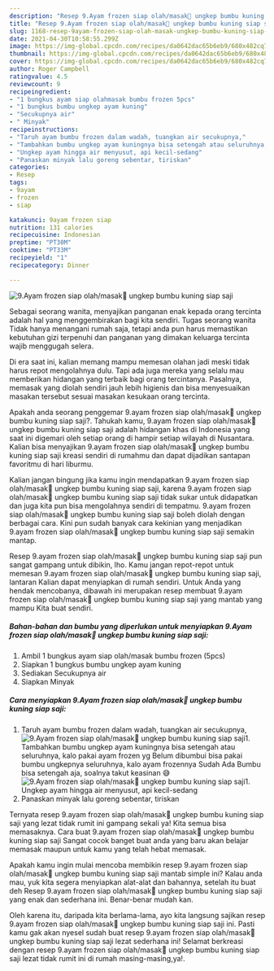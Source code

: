 ```yaml
---
description: "Resep 9.Ayam frozen siap olah/masak🍗 ungkep bumbu kuning siap saji yang lezat Untuk Jualan"
title: "Resep 9.Ayam frozen siap olah/masak🍗 ungkep bumbu kuning siap saji yang lezat Untuk Jualan"
slug: 1168-resep-9ayam-frozen-siap-olah-masak-ungkep-bumbu-kuning-siap-saji-yang-lezat-untuk-jualan
date: 2021-04-30T10:58:55.299Z
image: https://img-global.cpcdn.com/recipes/da0642dac65b6eb9/680x482cq70/9ayam-frozen-siap-olahmasak🍗-ungkep-bumbu-kuning-siap-saji-foto-resep-utama.jpg
thumbnail: https://img-global.cpcdn.com/recipes/da0642dac65b6eb9/680x482cq70/9ayam-frozen-siap-olahmasak🍗-ungkep-bumbu-kuning-siap-saji-foto-resep-utama.jpg
cover: https://img-global.cpcdn.com/recipes/da0642dac65b6eb9/680x482cq70/9ayam-frozen-siap-olahmasak🍗-ungkep-bumbu-kuning-siap-saji-foto-resep-utama.jpg
author: Roger Campbell
ratingvalue: 4.5
reviewcount: 9
recipeingredient:
- "1 bungkus ayam siap olahmasak bumbu frozen 5pcs"
- "1 bungkus bumbu ungkep ayam kuning"
- "Secukupnya air"
- " Minyak"
recipeinstructions:
- "Taruh ayam bumbu frozen dalam wadah, tuangkan air secukupnya,"
- "Tambahkan bumbu ungkep ayam kuningnya bisa setengah atau seluruhnya, kalo pakai ayam frozen yg Belum dibumbui bisa pakai bumbu ungkepnya seluruhnya, kalo ayam frozennya Sudah Ada Bumbu bisa setengah aja, soalnya takut keasinan 😅"
- "Ungkep ayam hingga air menyusut, api kecil-sedang"
- "Panaskan minyak lalu goreng sebentar, tiriskan"
categories:
- Resep
tags:
- 9ayam
- frozen
- siap

katakunci: 9ayam frozen siap 
nutrition: 131 calories
recipecuisine: Indonesian
preptime: "PT30M"
cooktime: "PT33M"
recipeyield: "1"
recipecategory: Dinner

---
```



![9.Ayam frozen siap olah/masak🍗 ungkep bumbu kuning siap saji](https://img-global.cpcdn.com/recipes/da0642dac65b6eb9/680x482cq70/9ayam-frozen-siap-olahmasak🍗-ungkep-bumbu-kuning-siap-saji-foto-resep-utama.jpg)

Sebagai seorang wanita, menyajikan panganan enak kepada orang tercinta adalah hal yang menggembirakan bagi kita sendiri. Tugas seorang  wanita Tidak hanya menangani rumah saja, tetapi anda pun harus memastikan kebutuhan gizi terpenuhi dan panganan yang dimakan keluarga tercinta wajib menggugah selera.

Di era  saat ini, kalian memang mampu memesan olahan jadi meski tidak harus repot mengolahnya dulu. Tapi ada juga mereka yang selalu mau memberikan hidangan yang terbaik bagi orang tercintanya. Pasalnya, memasak yang diolah sendiri jauh lebih higienis dan bisa menyesuaikan masakan tersebut sesuai masakan kesukaan orang tercinta. 



Apakah anda seorang penggemar 9.ayam frozen siap olah/masak🍗 ungkep bumbu kuning siap saji?. Tahukah kamu, 9.ayam frozen siap olah/masak🍗 ungkep bumbu kuning siap saji adalah hidangan khas di Indonesia yang saat ini digemari oleh setiap orang di hampir setiap wilayah di Nusantara. Kalian bisa menyajikan 9.ayam frozen siap olah/masak🍗 ungkep bumbu kuning siap saji kreasi sendiri di rumahmu dan dapat dijadikan santapan favoritmu di hari liburmu.

Kalian jangan bingung jika kamu ingin mendapatkan 9.ayam frozen siap olah/masak🍗 ungkep bumbu kuning siap saji, karena 9.ayam frozen siap olah/masak🍗 ungkep bumbu kuning siap saji tidak sukar untuk didapatkan dan juga kita pun bisa mengolahnya sendiri di tempatmu. 9.ayam frozen siap olah/masak🍗 ungkep bumbu kuning siap saji boleh diolah dengan berbagai cara. Kini pun sudah banyak cara kekinian yang menjadikan 9.ayam frozen siap olah/masak🍗 ungkep bumbu kuning siap saji semakin mantap.

Resep 9.ayam frozen siap olah/masak🍗 ungkep bumbu kuning siap saji pun sangat gampang untuk dibikin, lho. Kamu jangan repot-repot untuk memesan 9.ayam frozen siap olah/masak🍗 ungkep bumbu kuning siap saji, lantaran Kalian dapat menyiapkan di rumah sendiri. Untuk Anda yang hendak mencobanya, dibawah ini merupakan resep membuat 9.ayam frozen siap olah/masak🍗 ungkep bumbu kuning siap saji yang mantab yang mampu Kita buat sendiri.

<!--inarticleads1-->

##### Bahan-bahan dan bumbu yang diperlukan untuk menyiapkan 9.Ayam frozen siap olah/masak🍗 ungkep bumbu kuning siap saji:

1. Ambil 1 bungkus ayam siap olah/masak bumbu frozen (5pcs)
1. Siapkan 1 bungkus bumbu ungkep ayam kuning
1. Sediakan Secukupnya air
1. Siapkan  Minyak




<!--inarticleads2-->

##### Cara menyiapkan 9.Ayam frozen siap olah/masak🍗 ungkep bumbu kuning siap saji:

1. Taruh ayam bumbu frozen dalam wadah, tuangkan air secukupnya,
<img src="https://img-global.cpcdn.com/steps/6ff168e3968d6618/160x128cq70/9ayam-frozen-siap-olahmasak🍗-ungkep-bumbu-kuning-siap-saji-langkah-memasak-1-foto.jpg" alt="9.Ayam frozen siap olah/masak🍗 ungkep bumbu kuning siap saji">1. Tambahkan bumbu ungkep ayam kuningnya bisa setengah atau seluruhnya, kalo pakai ayam frozen yg Belum dibumbui bisa pakai bumbu ungkepnya seluruhnya, kalo ayam frozennya Sudah Ada Bumbu bisa setengah aja, soalnya takut keasinan 😅
<img src="https://img-global.cpcdn.com/steps/a054c0ecbaeb467e/160x128cq70/9ayam-frozen-siap-olahmasak🍗-ungkep-bumbu-kuning-siap-saji-langkah-memasak-2-foto.jpg" alt="9.Ayam frozen siap olah/masak🍗 ungkep bumbu kuning siap saji">1. Ungkep ayam hingga air menyusut, api kecil-sedang
1. Panaskan minyak lalu goreng sebentar, tiriskan




Ternyata resep 9.ayam frozen siap olah/masak🍗 ungkep bumbu kuning siap saji yang lezat tidak rumit ini gampang sekali ya! Kita semua bisa memasaknya. Cara buat 9.ayam frozen siap olah/masak🍗 ungkep bumbu kuning siap saji Sangat cocok banget buat anda yang baru akan belajar memasak maupun untuk kamu yang telah hebat memasak.

Apakah kamu ingin mulai mencoba membikin resep 9.ayam frozen siap olah/masak🍗 ungkep bumbu kuning siap saji mantab simple ini? Kalau anda mau, yuk kita segera menyiapkan alat-alat dan bahannya, setelah itu buat deh Resep 9.ayam frozen siap olah/masak🍗 ungkep bumbu kuning siap saji yang enak dan sederhana ini. Benar-benar mudah kan. 

Oleh karena itu, daripada kita berlama-lama, ayo kita langsung sajikan resep 9.ayam frozen siap olah/masak🍗 ungkep bumbu kuning siap saji ini. Pasti kamu gak akan nyesel sudah buat resep 9.ayam frozen siap olah/masak🍗 ungkep bumbu kuning siap saji lezat sederhana ini! Selamat berkreasi dengan resep 9.ayam frozen siap olah/masak🍗 ungkep bumbu kuning siap saji lezat tidak rumit ini di rumah masing-masing,ya!.

